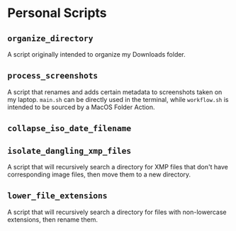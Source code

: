 # Personal Scripts

## `organize_directory`

A script originally intended to organize my Downloads folder.

## `process_screenshots`

A script that renames and adds certain metadata to screenshots taken on my
laptop. `main.sh` can be directly used in the terminal, while `workflow.sh` is
intended to be sourced by a MacOS Folder Action.

## `collapse_iso_date_filename`

## `isolate_dangling_xmp_files`

A script that will recursively search a directory for XMP files that don't have
corresponding image files, then move them to a new directory.

## `lower_file_extensions`

A script that will recursively search a directory for files with non-lowercase
extensions, then rename them.
